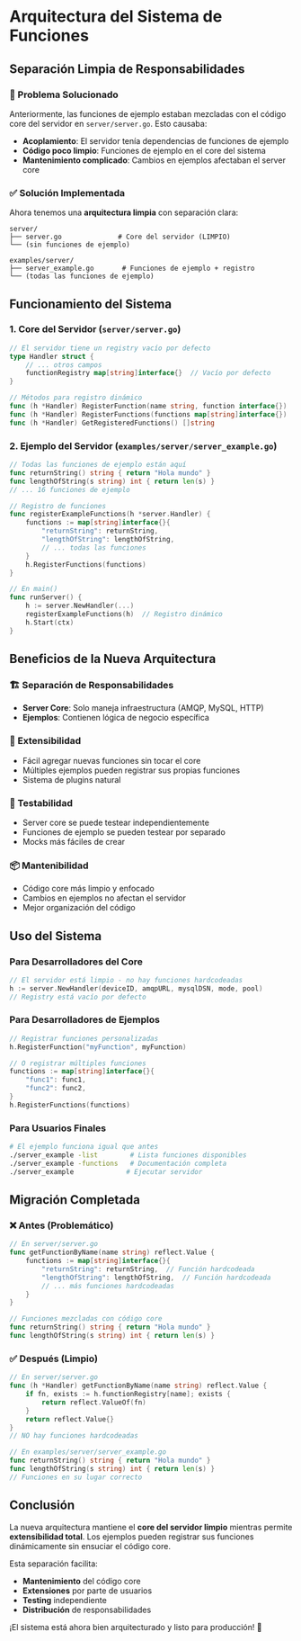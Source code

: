 # Arquitectura del Sistema de Funciones

## Separación Limpia de Responsabilidades

### 🎯 Problema Solucionado

Anteriormente, las funciones de ejemplo estaban mezcladas con el código core del servidor en `server/server.go`. Esto causaba:

- **Acoplamiento**: El servidor tenía dependencias de funciones de ejemplo
- **Código poco limpio**: Funciones de ejemplo en el core del sistema
- **Mantenimiento complicado**: Cambios en ejemplos afectaban el server core

### ✅ Solución Implementada

Ahora tenemos una **arquitectura limpia** con separación clara:

```
server/
├── server.go              # Core del servidor (LIMPIO)
└── (sin funciones de ejemplo)

examples/server/
├── server_example.go       # Funciones de ejemplo + registro
└── (todas las funciones de ejemplo)
```

## Funcionamiento del Sistema

### 1. Core del Servidor (`server/server.go`)

```go
// El servidor tiene un registry vacío por defecto
type Handler struct {
    // ... otros campos
    functionRegistry map[string]interface{}  // Vacío por defecto
}

// Métodos para registro dinámico
func (h *Handler) RegisterFunction(name string, function interface{})
func (h *Handler) RegisterFunctions(functions map[string]interface{})
func (h *Handler) GetRegisteredFunctions() []string
```

### 2. Ejemplo del Servidor (`examples/server/server_example.go`)

```go
// Todas las funciones de ejemplo están aquí
func returnString() string { return "Hola mundo" }
func lengthOfString(s string) int { return len(s) }
// ... 16 funciones de ejemplo

// Registro de funciones
func registerExampleFunctions(h *server.Handler) {
    functions := map[string]interface{}{
        "returnString": returnString,
        "lengthOfString": lengthOfString,
        // ... todas las funciones
    }
    h.RegisterFunctions(functions)
}

// En main()
func runServer() {
    h := server.NewHandler(...)
    registerExampleFunctions(h)  // Registro dinámico
    h.Start(ctx)
}
```

## Beneficios de la Nueva Arquitectura

### 🏗️ Separación de Responsabilidades
- **Server Core**: Solo maneja infraestructura (AMQP, MySQL, HTTP)
- **Ejemplos**: Contienen lógica de negocio específica

### 🔧 Extensibilidad
- Fácil agregar nuevas funciones sin tocar el core
- Múltiples ejemplos pueden registrar sus propias funciones
- Sistema de plugins natural

### 🧪 Testabilidad
- Server core se puede testear independientemente
- Funciones de ejemplo se pueden testear por separado
- Mocks más fáciles de crear

### 📦 Mantenibilidad
- Código core más limpio y enfocado
- Cambios en ejemplos no afectan el servidor
- Mejor organización del código

## Uso del Sistema

### Para Desarrolladores del Core
```go
// El servidor está limpio - no hay funciones hardcodeadas
h := server.NewHandler(deviceID, amqpURL, mysqlDSN, mode, pool)
// Registry está vacío por defecto
```

### Para Desarrolladores de Ejemplos
```go
// Registrar funciones personalizadas
h.RegisterFunction("myFunction", myFunction)

// O registrar múltiples funciones
functions := map[string]interface{}{
    "func1": func1,
    "func2": func2,
}
h.RegisterFunctions(functions)
```

### Para Usuarios Finales
```bash
# El ejemplo funciona igual que antes
./server_example -list        # Lista funciones disponibles
./server_example -functions   # Documentación completa
./server_example             # Ejecutar servidor
```

## Migración Completada

### ❌ Antes (Problemático)
```go
// En server/server.go
func getFunctionByName(name string) reflect.Value {
    functions := map[string]interface{}{
        "returnString": returnString,  // Función hardcodeada
        "lengthOfString": lengthOfString,  // Función hardcodeada
        // ... más funciones hardcodeadas
    }
}

// Funciones mezcladas con código core
func returnString() string { return "Hola mundo" }
func lengthOfString(s string) int { return len(s) }
```

### ✅ Después (Limpio)
```go
// En server/server.go
func (h *Handler) getFunctionByName(name string) reflect.Value {
    if fn, exists := h.functionRegistry[name]; exists {
        return reflect.ValueOf(fn)
    }
    return reflect.Value{}
}
// NO hay funciones hardcodeadas

// En examples/server/server_example.go
func returnString() string { return "Hola mundo" }
func lengthOfString(s string) int { return len(s) }
// Funciones en su lugar correcto
```

## Conclusión

La nueva arquitectura mantiene el **core del servidor limpio** mientras permite **extensibilidad total**. Los ejemplos pueden registrar sus funciones dinámicamente sin ensuciar el código core.

Esta separación facilita:
- **Mantenimiento** del código core
- **Extensiones** por parte de usuarios
- **Testing** independiente
- **Distribución** de responsabilidades

¡El sistema está ahora bien arquitecturado y listo para producción! 🚀 